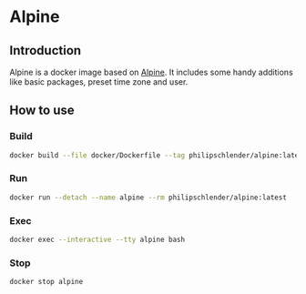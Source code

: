 # Alpine

## Introduction

Alpine is a docker image based on [Alpine](https://www.alpinelinux.org/). It includes some handy additions like basic packages, preset time zone and user.

## How to use

### Build

```bash
docker build --file docker/Dockerfile --tag philipschlender/alpine:latest .
```

### Run

```bash
docker run --detach --name alpine --rm philipschlender/alpine:latest
```

### Exec

```bash
docker exec --interactive --tty alpine bash
```

### Stop

```bash
docker stop alpine
```

